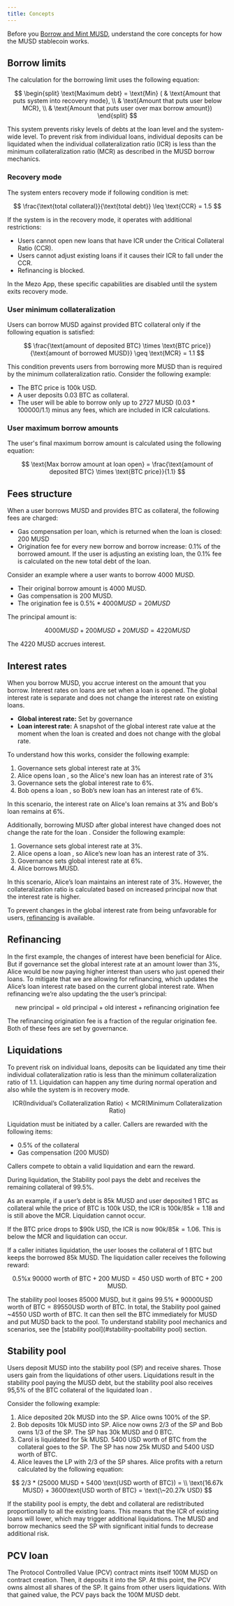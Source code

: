 ```yaml
---
title: Concepts
---
```


Before you [Borrow and Mint MUSD](./mint-musd.md), understand the core concepts for how the MUSD stablecoin works.

## Borrow limits

The calculation for the borrowing limit uses the following equation:

$$
\begin{split} \text{Maximum debt} = \text{Min} ( & \text{Amount that puts system into recovery mode}, \\ &  \text{Amount that puts user below MCR}, \\ & \text{Amount that puts user over max borrow amount}) \end{split}
$$

This system prevents risky levels of debts at the loan level and the system-wide level. To prevent risk from individual loans, individual deposits can be liquidated when the individual collateralization ratio (ICR) is less than the minimum collateralization ratio (MCR) as described in the MUSD borrow mechanics.

### Recovery mode

The system enters recovery mode if following condition is met:

$$
\frac{\text{total collateral}}{\text{total debt}} \leq \text{CCR} = 1.5
$$

If the system is in the recovery mode, it operates with additional restrictions:

* Users cannot open new loans that have ICR under the Critical Collateral Ratio (CCR).
* Users cannot adjust existing loans if it causes their ICR to fall under the CCR.
* Refinancing is blocked.

In the Mezo App, these specific capabilities are disabled until the system exits recovery mode.

### User minimum collateralization

Users can borrow MUSD against provided BTC collateral only if the following equation is satisfied:

$$
\frac{\text{amount of deposited BTC} \times \text{BTC price}}{\text{amount of borrowed MUSD}} \geq \text{MCR} = 1.1
$$

This condition prevents users from borrowing more MUSD than is required by the minimum collateralization ratio. Consider the following example:

- The BTC price is 100k USD.
- A user deposits 0.03 BTC as collateral.
- The user will be able to borrow only up to 2727 MUSD ($0.03 * 100000 / 1.1$) minus any fees, which are included in ICR calculations.

### User maximum borrow amounts

The user's final maximum borrow amount is calculated using the following equation:

$$
\text{Max borrow amount at loan open} = \frac{\text{amount of deposited BTC} \times \text{BTC price}}{1.1} 
$$

## Fees structure

When a user borrows MUSD and provides BTC as collateral, the following fees are charged:

* Gas compensation per loan, which is returned when the loan is closed: 200 MUSD
* Origination fee for every new borrow and borrow increase: 0.1% of the borrowed amount. If the user is adjusting an existing loan, the 0.1% fee is calculated on the new total debt of the loan.

Consider an example where a user wants to borrow 4000 MUSD.

- Their original borrow amount is 4000 MUSD.
- Gas compensation is 200 MUSD.
- The origination fee is $0.5\% * 4000 MUSD =20 MUSD$

The principal amount is:

$$
4000 MUSD + 200 MUSD + 20 MUSD = 4220 MUSD
$$

The 4220 MUSD accrues interest.

## Interest rates

When you borrow MUSD, you accrue interest on the amount that you borrow. Interest rates on loans are set when a loan is opened. The global interest rate is separate and does not change the interest rate on existing loans.

- **Global interest rate:** Set by governance
- **Loan interest rate:** A snapshot of the global interest rate value at the moment when the loan is created and does not change with the global rate.

To understand how this works, consider the following example:

1. Governance sets global interest rate at 3%
1. Alice opens loan , so the Alice's new loan has an interest rate of 3%
1. Governance sets the global interest rate to 6%.
1. Bob opens a loan , so Bob’s new loan has an interest rate of 6%.

In this scenario, the interest rate on Alice's loan remains at 3% and Bob's loan remains at 6%.

Additionally, borrowing MUSD after global interest have changed does not change the rate for the loan . Consider the following example:

1. Governance sets global interest rate at 3%.
1. Alice opens a loan , so Alice’s new loan has an interest rate of 3%.
1. Governance sets global interest rate at 6%.
1. Alice borrows MUSD.

In this scenario, Alice’s loan maintains an interest rate of 3%. However, the collateralization ratio is calculated based on increased principal now that the interest rate is higher.

To prevent changes in the global interest rate from being unfavorable for users, [refinancing](#refinancing) is available.

## Refinancing

In the first example, the changes of interest have been beneficial for Alice. But if governance set the global interest rate at an amount lower than 3%, Alice would be now paying higher interest than users who just opened their loans. To mitigate that we are allowing for refinancing, which updates the Alice’s loan interest rate based on the current global interest rate. When refinancing we’re also updating the the user’s principal:

$$
\text{new principal} = \text{old principal} + \text{old interest} + \text{refinancing origination fee}
$$

The refinancing origination fee is a fraction of the regular origination fee. Both of these fees are set by governance.

## Liquidations

To prevent risk on individual loans, deposits can be liquidated any time their individual collateralization ratio is less than the minimum collateralization ratio of 1.1. Liquidation can happen any time during normal operation and also while the system is in recovery mode.

$$
\text{ICR} (\text{Individual's Collateralization Ratio}) < \text{MCR} (\text{Minimum Collateralization Ratio})
$$

Liquidation must be initiated by a caller. Callers are rewarded with the following items:

- 0.5% of the collateral
- Gas compensation (200 MUSD)

Callers compete to obtain a valid liquidation and earn the reward.

During liquidation, the Stability pool pays the debt and receives the remaining collateral of 99.5%.

As an example, if a user’s debt is 85k MUSD and user deposited 1 BTC as collateral while the price of BTC is 100k USD, the ICR is $100k / 85k = 1.18$ and is still above the MCR. Liquidation cannot occur.

If the BTC price drops to \$90k USD, the ICR is now $90k / 85k = 1.06$. This is below the MCR and liquidation can occur.

If a caller initiates liquidation, the user looses the collateral of 1 BTC but keeps the borrowed 85k MUSD. The liquidation caller receives the following reward:

$$
\text{0.5\% x 90000 worth of BTC} + \text{200 MUSD} = \text{450 USD worth of BTC + 200 MUSD}. 
$$

The stability pool looses 85000 MUSD, but it gains $99.5\% * 90000 \text{USD worth of BTC} = 89550 \text{USD worth of BTC}$. In total, the Stability pool gained ~4550 USD worth of BTC. It can then sell the BTC immediately for MUSD and put MUSD back to the pool. To understand stability pool mechanics and scenarios, see the [stability pool](#stability-pooltability pool) section.

## Stability pool

Users deposit MUSD into the stability pool (SP) and receive shares. Those users gain from the liquidations of other users. Liquidations result in the stability pool paying the MUSD debt, but the stability pool also receives 95,5% of the BTC collateral of the liquidated loan .

Consider the following example:

1. Alice deposited 20k MUSD into the SP. Alice owns 100% of the SP.
1. Bob deposits 10k MUSD into SP. Alice now owns 2/3 of the SP and Bob owns 1/3 of the SP. The SP has 30k MUSD and 0 BTC.
1. Carol is liquidated for 5k MUSD. 5400 USD worth of BTC from the collateral goes to the SP. The SP has now 25k MUSD and 5400 USD worth of BTC.
1. Alice leaves the LP with 2/3 of the SP shares. Alice profits with a return calculated by the following equation:

$$
2/3 * (25000 MUSD + 5400 \text{USD worth of BTC}) = \\
\text{16.67k MUSD} + 3600\text{USD worth of BTC} = \text{\~20.27k USD}
$$

If the stability pool is empty, the debt and collateral are redistributed proportionally to all the existing loans. This means that the ICR of existing loans will lower, which may trigger additional liquidations. The MUSD and borrow mechanics seed the SP with significant initial funds to decrease additional risk.

## PCV loan

The Protocol Controlled Value (PCV) contract mints itself 100M MUSD on contract creation. Then, it deposits it into the SP. At this point, the PCV owns almost all shares of the SP. It gains from other users liquidations. With that gained value, the PCV pays back the 100M MUSD debt.